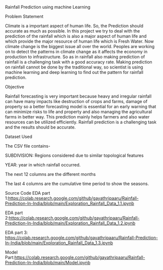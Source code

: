 Rainfall Prediction using machine Learning

Problem Statement


Climate is a important aspect of human life. So, the Prediction should accurate as much as possible. In this project we try to deal with the prediction of the rainfall which is also a major aspect of human life and which provide the major resource of human life which is Fresh Water. 
Now climate change is the biggest issue all over the world. Peoples are working on to detect the patterns in climate change as it affects the economy in production to infrastructure. So as in rainfall also making prediction of rainfall is a challenging task with a good accuracy rate. Making prediction on rainfall cannot be done by the traditional way, so scientist is using machine learning and deep learning to find out the pattern for rainfall prediction.

Objective

Rainfall forecasting is very important because heavy and irregular rainfall can have many impacts like destruction of crops and farms, damage of property so a better forecasting model is essential for an early warning that can minimize risks to life and property and also managing the agricultural farms in better way. This prediction mainly helps farmers and also water resources can be utilized efficiently. Rainfall prediction is a challenging task and the results should be accurate.

Dataset Used


The CSV file contains-

SUBDIVISION: Regions considered due to similar topological features

YEAR: year in which rainfall occurred.

The next 12 columns are the different months

The last 4 columns are the cumulative time period to show the seasons.

Source Code
EDA part 1:https://colab.research.google.com/github/gayathripaaru/Rainfall-Prediction-In-India/blob/main/Exploration_Rainfall_Data_1.1.ipynb

EDA part 2:https://colab.research.google.com/github/gayathripaaru/Rainfall-Prediction-In-India/blob/main/Exploration_Rainfall_Data_1.2.ipynb

EDA part 3: https://colab.research.google.com/github/gayathripaaru/Rainfall-Prediction-In-India/blob/main/Exploration_Rainfall_Data_1.3.ipynb

Model Part:https://colab.research.google.com/github/gayathripaaru/Rainfall-Prediction-In-India/blob/main/Model.ipynb
